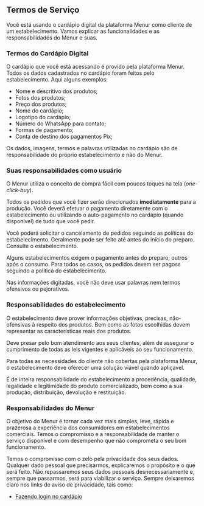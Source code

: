 ## Termos de Serviço

Você está usando o cardápio digital da plataforma Menur como cliente de um estabelecimento. Vamos explicar as funcionalidades e as responsabilidades do Menur e suas.

### Termos do Cardápio Digital

O cardápio que você está acessando é provido pela plataforma Menur. Todos os dados cadastrados no cardápio foram feitos pelo estabelecimento. Aqui alguns exemplos:

- Nome e descritivo dos produtos;
- Fotos dos produtos;
- Preço dos produtos;
- Nome do cardápio;
- Logotipo do cardápio;
- Número do WhatsApp para contato;
- Formas de pagamento;
- Conta de destino dos pagamentos Pix;

Os dados, imagens, termos e palavras utilizadas no cardápio são de responsabilidade do próprio estabelecimento e não do Menur.

### Suas responsabilidades como usuário

O Menur utiliza o conceito de compra fácil com poucos toques na tela (_one-click-buy_).

Todos os pedidos que você fizer serão direcionados **imediatamente** para a produção. Você deverá efetuar o pagamento diretamente com o estabelecimento ou utilizando o auto-pagamento no cardápio (quando disponível) de tudo que você pedir.

Você poderá solicitar o cancelamento de pedidos seguindo as políticas do estabelecimento. Geralmente pode ser feito até antes do início do preparo. Consulte o estabelecimento.

Alguns estabelecimentos exigem o pagamento antes do preparo, outros após o consumo. Para todos os casos, os pedidos devem ser pagoss seguindo a política do estabelecimento.

Nas informações digitadas, você não deve usar palavras nem termos ofensivos ou pejorativos.

### Responsabilidades do estabelecimento

O estabelecimento deve prover informações objetivas, precisas, não-ofensivas à respeito dos produtos. Bem como as fotos escolhidas devem representar as características reais dos produtos.

Deve presar pelo bom atendimento aos seus clientes, além de assegurar o cumprimento de todas as leis vigentes e aplicáveis ao seu funcionamento.

Para todas as necessidades do cliente não cobertas pela plataforma Menur, o estabelecimento deve oferecer uma solução viável quando apliçavel.

É de inteira responsabilidade do estabelecimento a procedência, qualidade, legalidade e legitimidade do produto comercializado, bem como a sua produção, distribuição, devolução e restituição.

### Responsabilidades do Menur

O objetivo do Menur é tornar cada vez mais simples, leve, rápida e prazerosa a experiência dos consumidores em estabelecimentos comerciais. Temos o compromisso e a responsabilidade de manter o serviço disponível e com desempenho que não comprometa o seu bom funcionamento.

Temos o compromisso com o zelo pela privacidade dos seus dados. Qualquer dado pessoal que precisarmos, explicaremos o propósito e o que será feito. Não repassaremos seus dados pessoais desnecessariamente e, sempre que passarmos, será para viabilizar o serviço. Sempre deixaremos claro nos links de aviso de privacidade, tais como:

- [Fazendo login no cardápio](../../privacidade/login)
